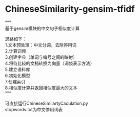 # ChineseSimilarity-gensim-tfidf
"""   
基于gensim模块的中文句子相似度计算   
   
思路如下：   
1.文本预处理：中文分词，去除停用词   
2.计算词频   
3.创建字典（单词与编号之间的映射）   
4.将待比较的文档转换为向量（词袋表示方法）   
5.建立语料库   
6.初始化模型   
7.创建索引   
8.相似度计算并返回相似度最大的文本   
"""   
   
可直接运行ChineseSimilartyCaculation.py   
stopwords.txt为中文停用词表   


